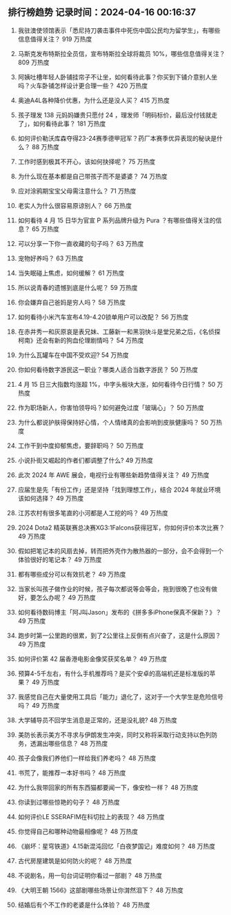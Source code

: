 
## 排行榜趋势 记录时间：2024-04-16 00:16:37
  
  1. 我驻澳使领馆表示「悉尼持刀袭击事件中死伤中国公民均为留学生」，有哪些信息值得关注？ 919 万热度
    
  2. 马斯克发布特斯拉全员信，宣布特斯拉全球将裁员 10%，哪些信息值得关注？ 809 万热度
    
  3. 阿姨吐槽年轻人卧铺挂帘子不让坐，如何看待此事？你买到下铺介意别人坐吗？火车卧铺怎样设计更合理一些？ 420 万热度
    
  4. 奥迪A4L各种降价优惠，为什么还是没人买？ 415 万热度
    
  5. 孩子理发 138 元妈妈嫌贵只愿付 24 ，理发师「明码标价，最后没付钱就走了」，如何看待此事？ 181 万热度
    
  6. 如何评价勒沃库森夺得23-24赛季德甲冠军？药厂本赛季优异表现的秘诀是什么？ 88 万热度
    
  7. 工作时感到极其不开心，该如何抉择呢？ 75 万热度
    
  8. 为什么现在基本都是自己带孩子而不是婆婆？ 74 万热度
    
  9. 应对涂鸦期宝宝父母需注意什么？ 71 万热度
    
  10. 老实人为什么很容易原谅别人？ 66 万热度
    
  11. 如何看待 4 月 15 日华为官宣 P 系列品牌升级为 Pura ？有哪些值得关注的信息？ 65 万热度
    
  12. 可以分享一下你一直收藏的句子吗？ 63 万热度
    
  13. 宠物好养吗？ 63 万热度
    
  14. 当失眠碰上焦虑，如何缓解？ 61 万热度
    
  15. 所以说青春的遗憾到底是什么呢？ 59 万热度
    
  16. 你会嫌弃自己爸妈是穷人吗？ 58 万热度
    
  17. 如何看待小米汽车宣布4.19-4.20锁单用户可以改配？ 56 万热度
    
  18. 在赤井秀一和灰原哀是表兄妹、工藤新一和黑羽快斗是堂兄弟之后，《名侦探柯南》还会有新的狗血伦理剧情吗？ 54 万热度
    
  19. 为什么瓦罐车在中国不受欢迎? 54 万热度
    
  20. 你如何看待数字游民这一职业？哪类人适合当数字游民？ 50 万热度
    
  21. 4 月 15 日三大指数均涨超 1%，中字头板块大涨，如何看待今日行情？ 50 万热度
    
  22. 作为职场新人，你害怕领导吗？如何避免过度「玻璃心」？ 50 万热度
    
  23. 为什么都说护肤得保持好心情，个人情绪真的会影响到皮肤健康吗？ 50 万热度
    
  24. 工作干到中度抑郁焦虑，要辞职吗？ 50 万热度
    
  25. 小说扑街又崛起的作者们都调整了什么? 49 万热度
    
  26. 此次 2024 年 AWE 展会，电视行业有哪些新趋势值得关注？ 49 万热度
    
  27. 应届生是先「有份工作」还是坚持「找到理想工作」，结合 2024 年就业环境该如何选择？ 49 万热度
    
  28. 江苏农村有很多笔直的小河都是人工挖的吗？ 49 万热度
    
  29. 2024 Dota2 精英联赛总决赛XG3:1Falcons获得冠军，你如何评价本次比赛？ 49 万热度
    
  30. 假如把笔记本的风扇去掉，转而把外壳作为散热器的一部分，会不会得到一个体验很好的笔记本？ 49 万热度
    
  31. 都有哪些成分可以有效抗老？ 49 万热度
    
  32. 当家长叫孩子做作业的时候，孩子每次都说等会等会，拖到很晚了也没有做好，要怎么办呢？ 49 万热度
    
  33. 如何看待数码博主「阿J叫Jason」发布的《拼多多iPhone保真不保新？》？ 49 万热度
    
  34. 跑步时第一公里跑的很累，到了2公里往上反倒有点兴奋了，这是什么原因？ 49 万热度
    
  35. 如何评价第 42 届香港电影金像奖获奖名单？ 49 万热度
    
  36. 预算4-5千左右，有什么手机推荐吗？是买个安卓的高端机还是标准版的苹果？ 49 万热度
    
  37. 我感觉自己在大量使用工具后「能力」退化了，这对于一个大学生是危险信号吗？ 49 万热度
    
  38. 大学辅导员不回学生消息是正常的，还是没礼貌? 48 万热度
    
  39. 美防长表示美方不寻求与伊朗发生冲突，同时又称将采取行动支持以色列防务，透漏出哪些信息？ 48 万热度
    
  40. 孩子会像我们养他们一样给我们养老吗？ 48 万热度
    
  41. 书荒了，能推荐一本好书吗？ 48 万热度
    
  42. 为什么我带回家的所有东西猫都要闻一下，像安检一样？ 48 万热度
    
  43. 你读到过哪些惊艳的句子？ 48 万热度
    
  44. 如何评价LE SSERAFIM在科切拉上的表现？ 48 万热度
    
  45. 你觉得自己和哪种动物最相像呢？ 48 万热度
    
  46. 《崩坏：星穹铁道》4.15新混沌回忆「白夜梦国记」难度如何？ 48 万热度
    
  47. 古代房屋建筑是如何防火的呢？ 48 万热度
    
  48. 不说剧名，用一句台词证明你看过一部剧？ 48 万热度
    
  49. 《大明王朝 1566》这部剧哪些场景让你潸然泪下？ 48 万热度
    
  50. 结婚后有个不工作的老婆是什么体验？ 48 万热度
    